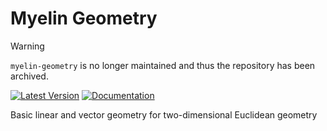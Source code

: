 # Myelin Geometry

> [!WARNING]
> `myelin-geometry` is no longer maintained and thus the repository has been archived.

[![Latest Version](https://img.shields.io/crates/v/myelin-geometry.svg)](https://crates.io/crates/myelin-geometry)
[![Documentation](https://docs.rs/myelin-geometry/badge.svg)](https://docs.rs/myelin-geometry)

Basic linear and vector geometry for two-dimensional Euclidean geometry

